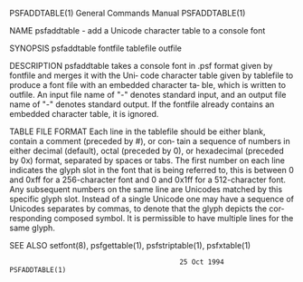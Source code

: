 PSFADDTABLE(1)                          General Commands Manual                         PSFADDTABLE(1)

NAME
       psfaddtable - add a Unicode character table to a console font

SYNOPSIS
       psfaddtable fontfile tablefile outfile

DESCRIPTION
       psfaddtable  takes  a console font in .psf format given by fontfile and merges it with the Uni‐
       code character table given by tablefile to produce a font file with an embedded  character  ta‐
       ble,  which  is  written  to outfile.  An input file name of "-" denotes standard input, and an
       output file name of "-" denotes standard output.  If the fontfile already contains an  embedded
       character table, it is ignored.

TABLE FILE FORMAT
       Each  line  in the tablefile should be either blank, contain a comment (preceded by #), or con‐
       tain a sequence of numbers in either decimal (default), octal (preceded by 0),  or  hexadecimal
       (preceded  by 0x) format, separated by spaces or tabs.  The first number on each line indicates
       the glyph slot in the font that is being referred  to,  this  is  between  0  and  0xff  for  a
       256-character  font  and  0  and 0x1ff for a 512-character font.  Any subsequent numbers on the
       same line are Unicodes matched by this specific glyph slot.  Instead of a  single  Unicode  one
       may  have a sequence of Unicodes separates by commas, to denote that the glyph depicts the cor‐
       responding composed symbol.  It is permissible to have multiple lines for the same glyph.

SEE ALSO
       setfont(8), psfgettable(1), psfstriptable(1), psfxtable(1)

                                              25 Oct 1994                               PSFADDTABLE(1)
